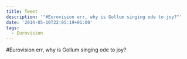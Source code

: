 ```yaml
---
title: Tweet
description: '"#Eurovision err, why is Gollum singing ode to joy?"'
date: '2014-05-10T22:05:19+01:00'
tags:
  - Eurovision
---
```

#Eurovision err, why is Gollum singing ode to joy?
